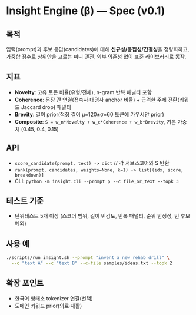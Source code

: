 # Insight Engine (β) — Spec (v0.1)

## 목적
입력(prompt)과 후보 응답(candidates)에 대해 **신규성/응집성/간결성**을 정량화하고, 가중합 점수로 상위안을 고르는 미니 엔진.
외부 의존성 없이 표준 라이브러리로 동작.

## 지표
- **Novelty**: 고유 토큰 비율(유형/전체), n-gram 반복 패널티 포함
- **Coherence**: 문장 간 연결(접속사·대명사 anchor 비율) + 급격한 주제 전환(키워드 Jaccard drop) 패널티
- **Brevity**: 길이 prior(적정 길이 µ=120±σ=60 토큰에 가우시안 prior)
- **Composite**: `S = w_n*Novelty + w_c*Coherence + w_b*Brevity`, 기본 가중치 (0.45, 0.4, 0.15)

## API
- `score_candidate(prompt, text) -> dict`  // 각 서브스코어와 S 반환
- `rank(prompt, candidates, weights=None, k=1) -> list[(idx, score, breakdown)]`
- CLI: `python -m insight.cli --prompt p --c file_or_text --topk 3`

## 테스트 기준
- 단위테스트 5개 이상 (스코어 범위, 길이 민감도, 반복 패널티, 순위 안정성, 빈 후보 예외)

## 사용 예
```bash
./scripts/run_insight.sh --prompt "invent a new rehab drill" \
  --c "text A" --c "text B" --c-file samples/ideas.txt --topk 2
```

## 확장 포인트
- 한국어 형태소 tokenizer 연결(선택)
- 도메인 키워드 prior(의료·재활)
